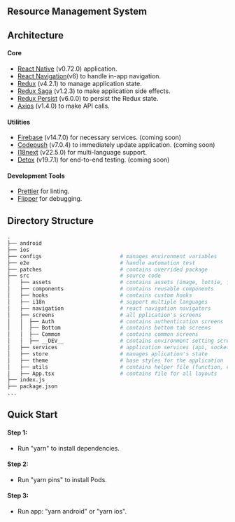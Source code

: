 ## Resource Management System

## Architecture

#### Core

- [React Native](https://reactnative.dev) (v0.72.0) application.
- [React Navigation](https://reactnavigation.org)(v6) to handle in-app navigation.
- [Redux](https://redux.js.org) (v4.2.1) to manage application state.
- [Redux Saga](https://redux-saga.js.org) (v1.2.3) to make application side effects.
- [Redux Persist](https://github.com/rt2zz/redux-persist) (v6.0.0) to persist the Redux state.
- [Axios](https://github.com/axios/axios) (v1.4.0) to make API calls.

#### Utilities

- [Firebase](https://rnfirebase.io) (v14.7.0) for necessary services. (coming soon)
- [Codepush](https://github.com/microsoft/react-native-code-push) (v7.0.4) to immediately update application. (coming soon)
- [I18next](https://www.i18next.com) (v22.5.0) for multi-language support.
- [Detox](https://github.com/wix/Detox) (v19.7.1) for end-to-end testing. (coming soon)

#### Development Tools

- [Prettier](https://prettier.io/) for linting.
- [Flipper](https://fbflipper.com/) for debugging.

## Directory Structure

```bash
.
├── android
├── ios
├── configs                         # manages environment variables
├── e2e                             # handle automation test
├── patches                         # contains overrided package
├── src                             # source code
│   ├── assets                      # contains assets (image, lottie, font, ...)
│   ├── components                  # contains reusable components
│   ├── hooks                       # contains custom hooks
│   ├── i18n                        # support multiple languages
│   ├── navigation                  # react navigation navigators
│   ├── screens                     # all pplication's screens
│   │  ├── Auth                     # contains authentication screens
│   │  ├── Bottom                   # contains bottom tab screens
│   │  ├── Common                   # contains common screens
│   │  ├── __DEV__                  # contains environment setting screens
│   ├── services                    # application services (api, socket, notification, ...)
│   ├── store                       # manages aplication's state
│   ├── theme                       # base styles for the application
│   ├── utils                       # contains helper file (function, constant, storage, ...)
│   ├── App.tsx                     # contains file for all layouts
├── index.js
├── package.json
...
```

## Quick Start

#### Step 1:

- Run "yarn" to install dependencies.

#### Step 2:

- Run "yarn pins" to install Pods.

#### Step 3:

- Run app: "yarn android" or "yarn ios".
